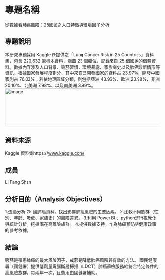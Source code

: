 # 專題名稱
從數據看肺癌風險：25國家之人口特徵與環境因子分析


## 專題說明
本研究專題採用 Kaggle 所提供之「Lung Cancer Risk in 25 Countries」資料集，包含 220,632 筆樣本資料，涵蓋 23 個欄位，記錄來自 25 個國家的個體資料。數據內容涉及人口背景、吸菸習慣、環境暴露、家族病史以及肺癌診斷情形等資訊。根據國家發展程度劃分，其中來自已開發國家的資料占 23.97%，開發中國家則占 76.03%；若依地理區域分類，則包括亞洲 43.96%、歐洲 23.98%、非洲 20.10%、北美洲 7.98%、以及南美洲 3.99%。
<img width="11551" height="123" alt="image" src="https://github.com/user-attachments/assets/fa9da3af-c635-4fab-b7a3-06e9e58ee58c" />



## 資料來源
Kaggle 資料集https://www.kaggle.com/

## 成員 
Li Fang Shan

## 分析目的（Analysis Objectives）
1.透過分析 25 國肺癌資料，找出影響肺癌風險的主要因素。
2.比較不同族群（性別、年齡、吸菸、家族史）的風險差異。
3.利用 Power BI 、python進行視覺化與統計分析，挖掘潛在高風險族群。
4.提供數據支持，作為肺癌預防與健康政策的參考依據。



## 結論
吸菸是罹患肺癌的最大風險因子，戒菸是降低肺癌風險最有效的方法。
國民健康署（國健署）提供低劑量電腦斷層掃描（LDCT）肺癌篩檢服務給符合特定條件的高風險族群。每兩年一次，且費用由國健署補助。



